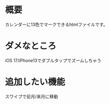 # 概要
カレンダーに13色でマークできるhtmlファイルです。






# ダメなところ
iOS 17/iPhone13でダブルタップでズームしちゃう

# 追加したい機能
スワイプで前月/来月に移動
